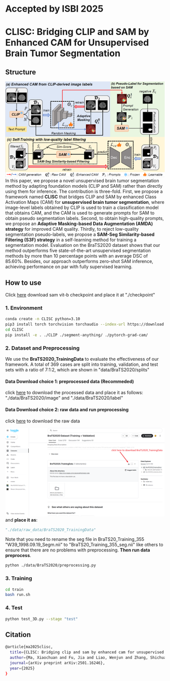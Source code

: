 
# Accepted by ISBI 2025
# CLISC: Bridging CLIP and SAM by Enhanced CAM for Unsupervised Brain Tumor Segmentation

## Structure

![struct](structure/structure.png)
In this paper, we propose a novel unsupervised brain tumor segmentation method by adapting foundation models (CLIP and SAM) rather than directly using them for inference. The contribution is three-fold. First, we propose a framework named **CLISC** that bridges CLIP and SAM by enhanced Class Activation Maps (CAM) for **unsupervised brain tumor segmentation**, where image-level labels obtained by CLIP is used to train a classification model that obtains CAM, and the CAM  is used to generate prompts for SAM to obtain pseudo segmentation labels.  Second, to obtain high-quality prompts, we propose an **Adaptive Masking-based Data Augmentation (AMDA) strategy** for improved CAM quality. Thirdly, to reject low-quality segmentation pseudo-labels, we propose a **SAM-Seg Similarity-based Filtering (S3F) strategy** in a self-learning method for training a segmentation model. Evaluation on the BraTS2020 dataset shows that our method outperforms five state-of-the-art unsupervised segmentation methods by more than 10 percentage points with an average DSC of 85.60\%. Besides, our approach outperforms zero-shot SAM inference, achieving performance on par with fully supervised learning.



## How to use
Click [here](https://dl.fbaipublicfiles.com/segment_anything/sam_vit_b_01ec64.pth) download sam vit-b checkpoint and place it at "./checkpoint"
### 1. Environment
```sh
conda create -n CLISC python=3.10 
pip3 install torch torchvision torchaudio --index-url https://download.pytorch.org/whl/cu124
cd CLISC
pip install -e . ./CLIP ./segment-anything/ ./pytorch-grad-cam/
```

### 2. Dataset and Preprocessing
We use the **BraTS2020_TrainingData** to evaluate the effectiveness of our framework. A total of 369 cases are split into training, validation, and test sets with a ratio of 7:1:2, which are shown in "data/BraTS2020/splits"
#### Data Download choice 1: preprocessed data (Recommeded)
click [here](https://drive.google.com/drive/folders/1Vu2JwiSvIKAJ9NSDn-Q7coAq3J_HejCH?usp=drive_link) to download the processed data and place it as follows: "./data/BraTS2020/image" and "./data/BraTS2020/label" 

#### Data Download choice 2: raw data and run preprocessing
click [here](https://www.kaggle.com/datasets/awsaf49/brats20-dataset-training-validation) to download the raw data

![Dataset](structure/Download_data.png)
and **place it as**: 
```py
"./data/raw_data/BraTS2020_TrainingData"
```
Note that you need to rename the seg file in BraTS20_Training_355 "W39_1998.09.19_Segm.nii" to "BraTS20_Training_355_seg.nii" like others to ensure that there are no problems with preprocessing.
**Then run data preprocess**.
```sh
python ./data/BraTS2020/preprocessing.py
```


### 3. Training

```sh
cd train
bash run.sh
```

### 4. Test
```sh
python test_3D.py --stage "test"
```


## Citation 
```bash
@article{ma2025clisc,
  title={CLISC: Bridging clip and sam by enhanced cam for unsupervised brain tumor segmentation},
  author={Ma, Xiaochuan and Fu, Jia and Liao, Wenjun and Zhang, Shichuan and Wang, Guotai},
  journal={arXiv preprint arXiv:2501.16246},
  year={2025}
}
```